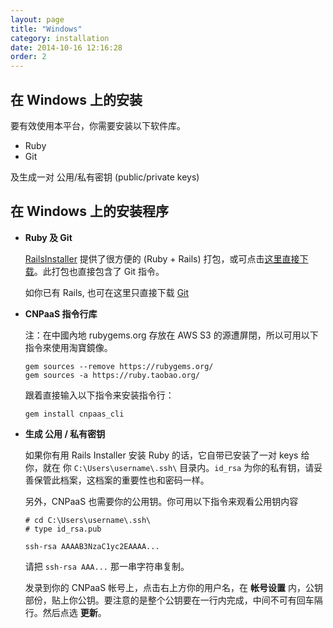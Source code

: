 ```yaml
---
layout: page
title: "Windows"
category: installation
date: 2014-10-16 12:16:28
order: 2
---
```


## 在 Windows 上的安装

要有效使用本平台，你需要安装以下软件库。

* Ruby
* Git

及生成一对 公用/私有密钥 (public/private keys) 

## 在 Windows 上的安装程序

  * **Ruby 及 Git**

	[RailsInstaller](http://railsinstaller.org/en) 提供了很方便的 (Ruby + Rails) 打包，或可点击[这里直接下载](http://goo.gl/DvzVwL)。此打包也直接包含了 Git 指令。
	
	如你已有 Rails, 也可在这里只直接下载 [Git](http://git-scm.com/download/win)
	
  * **CNPaaS 指令行库**

	注：在中國內地 rubygems.org 存放在 AWS S3 的源遭屏閉，所以可用以下指令來使用淘寶鏡像。
	
		gem sources --remove https://rubygems.org/
		gem sources -a https://ruby.taobao.org/
	
	跟着直接输入以下指令来安装指令行：
	
		gem install cnpaas_cli
	
  * **生成 公用 / 私有密钥**
  
	如果你有用 Rails Installer 安装 Ruby 的话，它自带已安装了一对 keys 给你，就在 你 `C:\Users\username\.ssh\` 目录内。`id_rsa` 为你的私有钥，请妥善保管此档案，这档案的重要性也和密码一样。
	
	另外，CNPaaS 也需要你的公用钥。你可用以下指令来观看公用钥内容
	
		# cd C:\Users\username\.ssh\
		# type id_rsa.pub 
		
		ssh-rsa AAAAB3NzaC1yc2EAAAA...
		
	请把 `ssh-rsa AAA...` 那一串字符串复制。
	
	发录到你的 CNPaaS 帐号上，点击右上方你的用户名，在 **帐号设置** 内，公钥部份，贴上你公钥。要注意的是整个公钥要在一行内完成，中间不可有回车隔行。然后点选 **更新**。